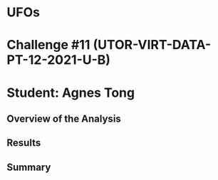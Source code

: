# UFOs
# Challenge #11 (UTOR-VIRT-DATA-PT-12-2021-U-B)
# Student: Agnes Tong

## Overview of the Analysis



## Results



## Summary

